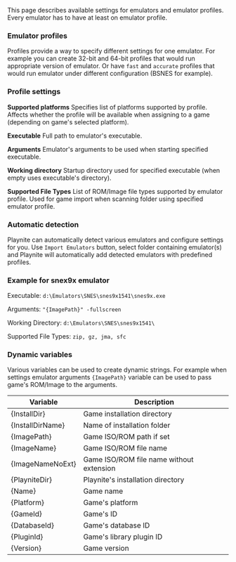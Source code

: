 This page describes available settings for emulators and emulator profiles. Every emulator has to have at least on emulator profile.

### Emulator profiles
Profiles provide a way to specify different settings for one emulator. For example you can create 32-bit and 64-bit profiles that would run appropriate version of emulator. Or have `fast` and `accurate` profiles that would run emulator under different configuration (BSNES for example).

### Profile settings

**Supported platforms**
Specifies list of platforms supported by profile. Affects whether the profile will be available when assigning to a game (depending on game's selected platform).

**Executable**
Full path to emulator's executable.

**Arguments**
Emulator's arguments to be used when starting specified executable.

**Working directory**
Startup directory used for specified executable (when empty uses executable's directory).

**Supported File Types**
List of ROM/Image file types supported by emulator profile. Used for game import when scanning folder using specified emulator profile.

### Automatic detection
Playnite can automatically detect various emulators and configure settings for you. Use `Import Emulators` button, select folder containing emulator(s) and Playnite will automatically add detected emulators with predefined profiles.

### Example for snex9x emulator
Executable: `d:\Emulators\SNES\snes9x1541\snes9x.exe`

Arguments: `"{ImagePath}" -fullscreen`

Working Directory: `d:\Emulators\SNES\snes9x1541\`

Supported File Types: `zip, gz, jma, sfc`

### Dynamic variables

Various variables can be used to create dynamic strings. For example when settings emulator arguments `{ImagePath}` variable can be used to pass game's ROM/Image to the arguments.

|Variable|Description|
| ------------- | ------------- |
|{InstallDir}|Game installation directory|
|{InstallDirName}|Name of installation folder
|{ImagePath}|Game ISO/ROM path if set|
|{ImageName}|Game ISO/ROM file name|
|{ImageNameNoExt}|Game ISO/ROM file name without extension|
|{PlayniteDir}|Playnite's installation directory|
|{Name}|Game name |
|{Platform}|Game's platform |
|{GameId}|Game's ID |
|{DatabaseId}|Game's database ID |
|{PluginId}|Game's library plugin ID |
|{Version}|Game version|
